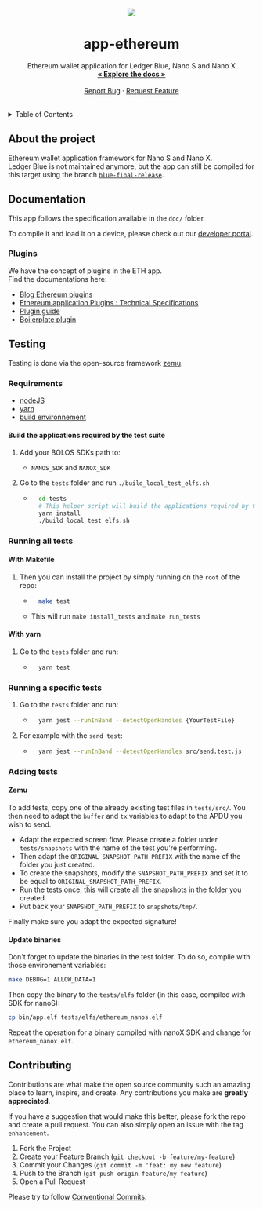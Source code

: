 <br />
<div align="center">
  <a href="https://github.com/LedgerHQ/app-ethereum">
    <img src="https://img.icons8.com/nolan/64/ethereum.png"/>
  </a>

  <h1 align="center">app-ethereum</h1>

  <p align="center">
    Ethereum wallet application for Ledger Blue, Nano S and Nano X
    <br />
    <a href="https://github.com/LedgerHQ/app-ethereum/tree/master/doc"><strong>« Explore the docs »</strong></a>
    <br />
    <br />
    <a href="https://github.com/LedgerHQ/app-ethereum/issues">Report Bug</a>
    · <a href="https://github.com/LedgerHQ/app-ethereum/issues">Request Feature</a>
  </p>
</div>
<br/>

<details>
  <summary>Table of Contents</summary>

- [About the project](#about-the-project)
- [Documentation](#documentation)
  - [Plugins](#plugins)
- [Testing](#testing)
  - [Requirement](#requirement)
    - [Build the applications required by the test suite](#build-the-applications-required-by-the-test-suite)
  - [Running all tests](#running-all-tests)
    - [With Makefile](#with-makefile)
    - [With yarn](#with-yarn)
  - [Running a specific tests](#running-a-specific-tests)
  - [Adding tests](#adding-tests)
    - [Zemu](#zemu)
    - [Update binaries](#update-binaries)
- [Contributing](#contributing)


</details>

## About the project

Ethereum wallet application framework for Nano S and Nano X.  
Ledger Blue is not maintained anymore, but the app can still be compiled for this target using the branch [`blue-final-release`](https://github.com/LedgerHQ/app-ethereum/tree/blue-final-release).

## Documentation

This app follows the specification available in the `doc/` folder.

To compile it and load it on a device, please check out our [developer portal](https://developers.ledger.com/docs/nano-app/introduction/).

### Plugins

We have the concept of plugins in the ETH app.  
Find the documentations here:  
- [Blog Ethereum plugins](https://blog.ledger.com/ethereum-plugins/)
- [Ethereum application Plugins : Technical Specifications](https://github.com/LedgerHQ/app-ethereum/blob/master/doc/ethapp_plugins.asc)
- [Plugin guide](https://hackmd.io/300Ukv5gSbCbVcp3cZuwRQ)
- [Boilerplate plugin](https://github.com/LedgerHQ/app-plugin-boilerplate)

## Testing

Testing is done via the open-source framework [zemu](https://github.com/Zondax/zemu).

### Requirements

- [nodeJS](https://github.com/nvm-sh/nvm)
- [yarn](https://classic.yarnpkg.com/lang/en/docs/install/#debian-stable)
- [build environnement](https://github.com/LedgerHQ/ledger-app-builder/blob/master/Dockerfile)

#### Build the applications required by the test suite  

1. Add your BOLOS SDKs path to:
    - `NANOS_SDK` and `NANOX_SDK`

2. Go to the `tests` folder and run `./build_local_test_elfs.sh`
    - ```sh
        cd tests
        # This helper script will build the applications required by the test suite and move them at the right place.
        yarn install
        ./build_local_test_elfs.sh
      ```

### Running all tests
#### With Makefile

1. Then you can install the project by simply running on the `root` of the repo:
    - ```sh
        make test
      ```
    - This will run `make install_tests` and `make run_tests`

#### With yarn

1. Go to the `tests` folder and run:
    - ```sh
        yarn test
      ```

### Running a specific tests

1.  Go to the `tests` folder and run:
    - ```sh
        yarn jest --runInBand --detectOpenHandles {YourTestFile}
      ```
2.  For example with the `send test`:
    - ```sh
        yarn jest --runInBand --detectOpenHandles src/send.test.js
      ```


### Adding tests

#### Zemu

To add tests, copy one of the already existing test files in `tests/src/`.
You then need to adapt the `buffer` and `tx` variables to adapt to the APDU you wish to send.

- Adapt the expected screen flow. Please create a folder under `tests/snapshots` with the name of the test you're performing.
- Then adapt the `ORIGINAL_SNAPSHOT_PATH_PREFIX` with the name of the folder you just created.
- To create the snapshots, modify the `SNAPSHOT_PATH_PREFIX` and set it to be equal to `ORIGINAL_SNAPSHOT_PATH_PREFIX`.
- Run the tests once, this will create all the snapshots in the folder you created.
- Put back your `SNAPSHOT_PATH_PREFIX` to `snapshots/tmp/`.

Finally make sure you adapt the expected signature!

#### Update binaries

Don't forget to update the binaries in the test folder. To do so, compile with those environement variables:

```sh
make DEBUG=1 ALLOW_DATA=1
```

Then copy the binary to the `tests/elfs` folder (in this case, compiled with SDK for nanoS):

```sh
cp bin/app.elf tests/elfs/ethereum_nanos.elf
```

Repeat the operation for a binary compiled with nanoX SDK and change for `ethereum_nanox.elf`.


## Contributing

Contributions are what make the open source community such an amazing place to learn, inspire, and create. Any contributions you make are **greatly appreciated**.

If you have a suggestion that would make this better, please fork the repo and create a pull request. You can also simply open an issue with the tag `enhancement`.

1. Fork the Project
2. Create your Feature Branch (`git checkout -b feature/my-feature`)
3. Commit your Changes (`git commit -m 'feat: my new feature`)
4. Push to the Branch (`git push origin feature/my-feature`)
5. Open a Pull Request

Please try to follow [Conventional Commits](https://www.conventionalcommits.org/en/v1.0.0/).
